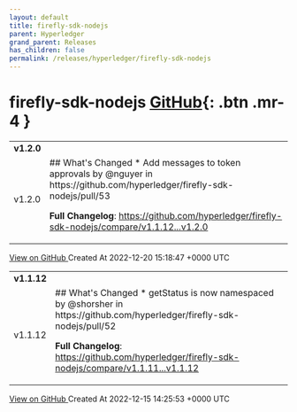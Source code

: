 ```yaml
---
layout: default
title: firefly-sdk-nodejs
parent: Hyperledger
grand_parent: Releases
has_children: false
permalink: /releases/hyperledger/firefly-sdk-nodejs
---
```


# firefly-sdk-nodejs <span class="fs-3 right-align">[GitHub](https://github.com/hyperledger/firefly-sdk-nodejs){: .btn .mr-4 }</span>


<div>
    <table>
        <tr>
            <td colspan="2">
                <b>
                    v1.2.0
                </b>
            </td>
        </tr>
        <tr>
            <td>
                <span class="chip">
                    v1.2.0
                </span>
            </td>
            <td>
                ## What's Changed
* Add messages to token approvals by @nguyer in https://github.com/hyperledger/firefly-sdk-nodejs/pull/53


**Full Changelog**: https://github.com/hyperledger/firefly-sdk-nodejs/compare/v1.1.12...v1.2.0
            </td>
        </tr>
    </table>
    <a href="https://github.com/hyperledger/firefly-sdk-nodejs/releases/tag/v1.2.0" class=".btn">
        View on GitHub
    </a>
    <span class="right-align">
        Created At 2022-12-20 15:18:47 +0000 UTC
    </span>
</div>

<div>
    <table>
        <tr>
            <td colspan="2">
                <b>
                    v1.1.12
                </b>
            </td>
        </tr>
        <tr>
            <td>
                <span class="chip">
                    v1.1.12
                </span>
            </td>
            <td>
                ## What's Changed
* getStatus is now namespaced by @shorsher in https://github.com/hyperledger/firefly-sdk-nodejs/pull/52


**Full Changelog**: https://github.com/hyperledger/firefly-sdk-nodejs/compare/v1.1.11...v1.1.12
            </td>
        </tr>
    </table>
    <a href="https://github.com/hyperledger/firefly-sdk-nodejs/releases/tag/v1.1.12" class=".btn">
        View on GitHub
    </a>
    <span class="right-align">
        Created At 2022-12-15 14:25:53 +0000 UTC
    </span>
</div>

